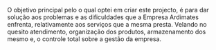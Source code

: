 O objetivo principal pelo o qual optei em criar este projecto, é para dar solução aos problemas e as dificuldades que a Empresa Ardimates enfrenta, relativamente aos serviços que a mesma presta.
Velando no quesito atendimento, organização dos produtos, armazenamento dos mesmo e, o controle total sobre a gestão da empresa. 
